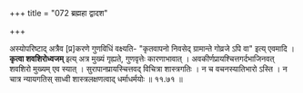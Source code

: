 +++
title = "072 ब्रह्महा द्वादश"

+++

अस्योपरिष्टाद् अत्रैव [प्र]करणे गुणविधिं वक्ष्यति- "कृतवापनो निवसेद् ग्रामान्ते गोव्रजे ऽपि वा" इत्य् एवमादि । **कृत्वा शवशिरोध्वजम्** इत्य् अत्र मुख्यं गृह्यते, गुणवृत्तेः कारणाभावात् । अवकीर्णप्रायश्चित्तगर्दभाजिनवत् शवशिरो मुख्यम् एव स्यात् । सुरापानप्रायस्चित्तवद् विचित्रा शास्त्रगतिः । न च वचनस्यातिभारो ऽस्ति । न चात्र न्यायगतिस् साध्वी शास्त्रलक्षणत्वाद् धर्माधर्मयोः ॥ ११.७१ ॥